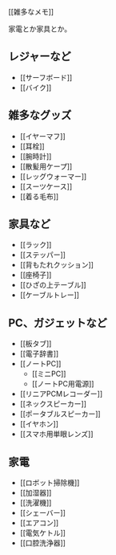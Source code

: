[[雑多なメモ]]

家電とか家具とか。

## レジャーなど

- [[サーフボード]]
- [[バイク]]

## 雑多なグッズ

- [[イヤーマフ]]
- [[耳栓]]
- [[腕時計]]
- [[散髪用ケープ]]
- [[レッグウォーマー]]
- [[スーツケース]]
- [[着る毛布]]

## 家具など

- [[ラック]]
- [[ステッパー]]
- [[背もたれクッション]]
- [[座椅子]]
- [[ひざの上テーブル]]
- [[ケーブルトレー]]

## PC、ガジェットなど

- [[板タブ]]
- [[電子辞書]]
- [[ノートPC]]
   - [[ミニPC]]
   - [[ノートPC用電源]]
- [[リニアPCMレコーダー]]
- [[ネックスピーカー]]
- [[ポータブルスピーカー]]
- [[イヤホン]]
- [[スマホ用単眼レンズ]]

## 家電

- [[ロボット掃除機]]
- [[加湿器]]
- [[洗濯機]]
- [[シェーバー]]
- [[エアコン]]
- [[電気ケトル]]
- [[口腔洗浄器]]
